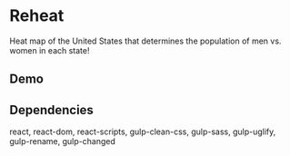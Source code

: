 # Reheat
Heat map of the United States that determines the population of men vs. women in each state!


## Demo


## Dependencies
react, react-dom, react-scripts, gulp-clean-css, gulp-sass, gulp-uglify, gulp-rename, gulp-changed

